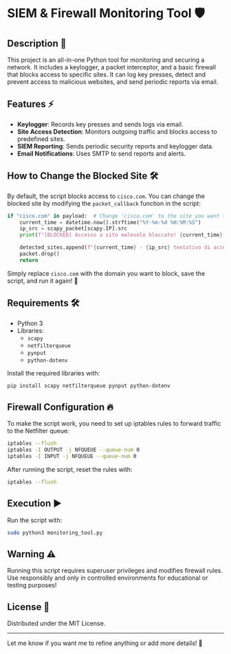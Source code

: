 # SIEM & Firewall Monitoring Tool 🛡️

## Description 📘
This project is an all-in-one Python tool for monitoring and securing a network. It includes a keylogger, a packet interceptor, and a basic firewall that blocks access to specific sites. It can log key presses, detect and prevent access to malicious websites, and send periodic reports via email.

## Features ⚡
- **Keylogger**: Records key presses and sends logs via email.
- **Site Access Detection**: Monitors outgoing traffic and blocks access to predefined sites.
- **SIEM Reporting**: Sends periodic security reports and keylogger data.
- **Email Notifications**: Uses SMTP to send reports and alerts.

## How to Change the Blocked Site 🛠️
By default, the script blocks access to `cisco.com`. You can change the blocked site by modifying the `packet_callback` function in the script:

```python
if "cisco.com" in payload:  # Change 'cisco.com' to the site you want to block
    current_time = datetime.now().strftime("%Y-%m-%d %H:%M:%S")
    ip_src = scapy_packet[scapy.IP].src
    print(f"[BLOCKED] Accesso a sito malevolo bloccato! {current_time} - IP: {ip_src}")

    detected_sites.append(f"{current_time} - {ip_src} tentativo di accesso a cisco.com")
    packet.drop()
    return
```

Simply replace `cisco.com` with the domain you want to block, save the script, and run it again! 🔧

## Requirements 🛠️
- Python 3
- Libraries:
  - `scapy`
  - `netfilterqueue`
  - `pynput`
  - `python-dotenv`

Install the required libraries with:
```bash
pip install scapy netfilterqueue pynput python-dotenv
```

## Firewall Configuration 🔥
To make the script work, you need to set up iptables rules to forward traffic to the Netfilter queue:

```bash
iptables --flush
iptables -I OUTPUT -j NFQUEUE --queue-num 0
iptables -I INPUT -j NFQUEUE --queue-num 0
```

After running the script, reset the rules with:
```bash
iptables --flush
```

## Execution ▶️
Run the script with:
```bash
sudo python3 monitoring_tool.py
```

## Warning ⚠️
Running this script requires superuser privileges and modifies firewall rules. Use responsibly and only in controlled environments for educational or testing purposes!

## License 📄
Distributed under the MIT License.

---

Let me know if you want me to refine anything or add more details! 🚀


